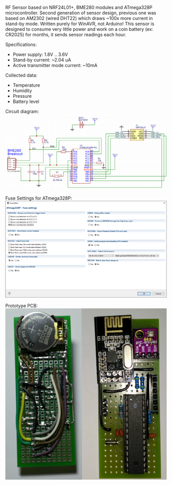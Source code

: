 RF Sensor based on NRF24L01+, BME280 modules and ATmega328P microcontroller. Second generation of sensor design, previous one was based on AM2302 (wired DHT22) which draws ~100x more current in stand-by mode.
Written purely for WinAVR, not Arduino!
This sensor is designed to consume very little power and work on a coin battery (ex: CR2025) for months, it sends sensor readings each hour.

Specifications:
- Power supply:  1.8V .. 3.6V
- Stand-by current: ~2.04 uA
- Active transmitter mode current: ~10mA

Collected data:
- Temperature
- Humidity
- Pressure
- Battery level

Circuit diagram:
![circuit diagram](/docs/SensorV2Schematic.png?raw=true "Sensor circuit diagram")

Fuse Settings for ATmega328P:
![fuse settings](/docs/FuseSettings.png?raw=true "Fuse Settings")

Prototype PCB:
![prototype pcb](/docs/PrototypePCB.png?raw=true "Prototype PCB")